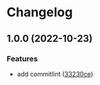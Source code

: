 # Changelog

## 1.0.0 (2022-10-23)


### Features

* add commitlint ([33230ce](https://github.com/gltumakov/release_example/commit/33230ce1e148cc362c372058880a57850f87ff99))
